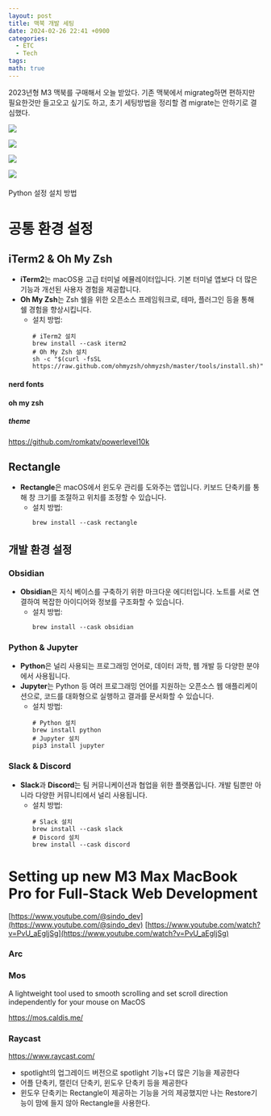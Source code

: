 ```yaml
---
layout: post
title: 맥북 개발 세팅
date: 2024-02-26 22:41 +0900
categories:
  - ETC
  - Tech
tags: 
math: true
---
```



2023년형 M3 맥북를 구매해서 오늘 받았다. 기존 맥북에서 migrateg하면 편하지만 필요한것만 들고오고 싶기도 하고, 초기 세팅방법을 정리할 겸 migrate는 안하기로 결심했다.


![](https://i.imgur.com/mY3bhgE.png)

![](https://i.imgur.com/H73p4MU.png)

![](https://i.imgur.com/2qnCIzz.png)

![](https://i.imgur.com/l7Hyuec.png)


####
Python 설정 설치 방법

# 공통 환경 설정

## iTerm2 & Oh My Zsh
- **iTerm2**는 macOS용 고급 터미널 에뮬레이터입니다. 기본 터미널 앱보다 더 많은 기능과 개선된 사용자 경험을 제공합니다.
- **Oh My Zsh**는 Zsh 쉘을 위한 오픈소스 프레임워크로, 테마, 플러그인 등을 통해 쉘 경험을 향상시킵니다.
  - 설치 방법: 
    ```shell
    # iTerm2 설치
    brew install --cask iterm2
    # Oh My Zsh 설치
    sh -c "$(curl -fsSL https://raw.github.com/ohmyzsh/ohmyzsh/master/tools/install.sh)"
    ```
#### nerd fonts

#### oh my zsh


##### theme
https://github.com/romkatv/powerlevel10k
## Rectangle
- **Rectangle**은 macOS에서 윈도우 관리를 도와주는 앱입니다. 키보드 단축키를 통해 창 크기를 조절하고 위치를 조정할 수 있습니다.
  - 설치 방법:
    ```shell
    brew install --cask rectangle
    ```

## 개발 환경 설정

### Obsidian
- **Obsidian**은 지식 베이스를 구축하기 위한 마크다운 에디터입니다. 노트를 서로 연결하여 복잡한 아이디어와 정보를 구조화할 수 있습니다.
  - 설치 방법:
    ```shell
    brew install --cask obsidian
    ```

### Python & Jupyter
- **Python**은 널리 사용되는 프로그래밍 언어로, 데이터 과학, 웹 개발 등 다양한 분야에서 사용됩니다.
- **Jupyter**는 Python 등 여러 프로그래밍 언어를 지원하는 오픈소스 웹 애플리케이션으로, 코드를 대화형으로 실행하고 결과를 문서화할 수 있습니다.
  - 설치 방법:
    ```shell
    # Python 설치
    brew install python
    # Jupyter 설치
    pip3 install jupyter
    ```

### Slack & Discord
- **Slack**과 **Discord**는 팀 커뮤니케이션과 협업을 위한 플랫폼입니다. 개발 팀뿐만 아니라 다양한 커뮤니티에서 널리 사용됩니다.
  - 설치 방법:
    ```shell
    # Slack 설치
    brew install --cask slack
    # Discord 설치
    brew install --cask discord
    ```

# Setting up new M3 Max MacBook Pro for Full-Stack Web Development

[https://www.youtube.com/@sindo_dev](https://www.youtube.com/@sindo_dev)
[https://www.youtube.com/watch?v=PvU_aEgIjSg](https://www.youtube.com/watch?v=PvU_aEgIjSg)


### Arc

### Mos

A lightweight tool used to smooth scrolling and set scroll direction independently for your mouse on MacOS

https://mos.caldis.me/

### Raycast

https://www.raycast.com/

- spotlight의 업그레이드 버전으로 spotlight 기능+더 많은 기능을 제공한다
- 어플 단축키, 캘린더 단축키, 윈도우 단축키 등을 제공한다
- 윈도우 단축키는 Rectangle이 제공하는 기능을 거의 제공했지만 나는 Restore기능이 맘에 들지 않아 Rectangle을 사용한다. 

